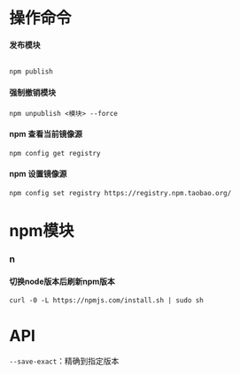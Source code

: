 操作命令
===

#### 发布模块
``` 

npm publish
```

#### 强制撤销模块
```
npm unpublish <模块> --force
```

#### npm 查看当前镜像源

```
npm config get registry
```

#### npm 设置镜像源

```
npm config set registry https://registry.npm.taobao.org/
```

npm模块
===

### n

#### 切换node版本后刷新npm版本
``` 
curl -0 -L https://npmjs.com/install.sh | sudo sh
```

API
===

`--save-exact`：精确到指定版本  

